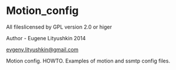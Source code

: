 Motion_config
=============

All fileslicensed by GPL version 2.0 or higer

Author - Eugene Lityushkin 2014

evgeny.lityushkin@gmail.com


Motion config. HOWTO. Examples of motion and ssmtp config files.
